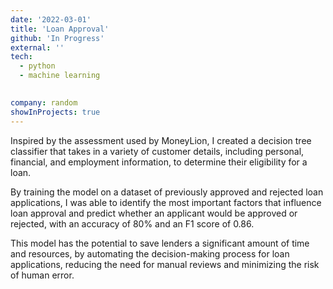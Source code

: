 ```yaml
---
date: '2022-03-01'
title: 'Loan Approval'
github: 'In Progress'
external: ''
tech:
  - python
  - machine learning
  

company: random
showInProjects: true
---
```


Inspired by the assessment used by MoneyLion, I created a decision tree classifier that takes in a variety of customer details, including personal, financial, and employment information, to determine their eligibility for a loan.

By training the model on a dataset of previously approved and rejected loan applications, I was able to identify the most important factors that influence loan approval and predict whether an applicant would be approved or rejected, with an accuracy of 80% and an F1 score of 0.86.

This model has the potential to save lenders a significant amount of time and resources, by automating the decision-making process for loan applications, reducing the need for manual reviews and minimizing the risk of human error.
